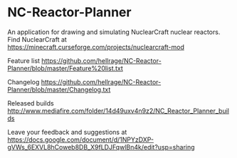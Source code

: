 # NC-Reactor-Planner
An application for drawing and simulating NuclearCraft nuclear reactors. Find NuclearCraft at https://minecraft.curseforge.com/projects/nuclearcraft-mod

Feature list https://github.com/hellrage/NC-Reactor-Planner/blob/master/Feature%20list.txt

Changelog https://github.com/hellrage/NC-Reactor-Planner/blob/master/Changelog.txt

Released builds http://www.mediafire.com/folder/14d49uxv4n9z2/NC_Reactor_Planner_builds

Leave your feedback and suggestions at https://docs.google.com/document/d/1NPYzDXP-gVWs_6EXVL8hCoweb8DB_X9fLDJFqwlBn4k/edit?usp=sharing
